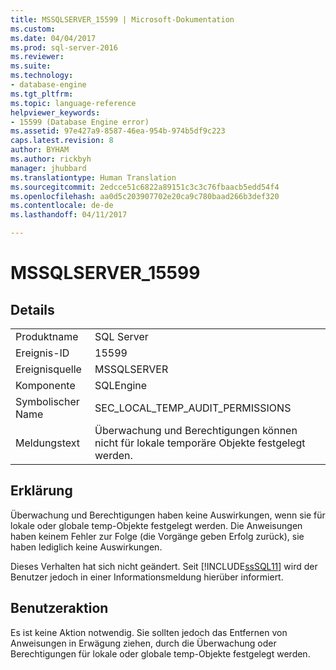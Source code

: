 ```yaml
---
title: MSSQLSERVER_15599 | Microsoft-Dokumentation
ms.custom: 
ms.date: 04/04/2017
ms.prod: sql-server-2016
ms.reviewer: 
ms.suite: 
ms.technology:
- database-engine
ms.tgt_pltfrm: 
ms.topic: language-reference
helpviewer_keywords:
- 15599 (Database Engine error)
ms.assetid: 97e427a9-8587-46ea-954b-974b5df9c223
caps.latest.revision: 8
author: BYHAM
ms.author: rickbyh
manager: jhubbard
ms.translationtype: Human Translation
ms.sourcegitcommit: 2edcce51c6822a89151c3c3c76fbaacb5edd54f4
ms.openlocfilehash: aa0d5c203907702e20ca9c780baad266b3def320
ms.contentlocale: de-de
ms.lasthandoff: 04/11/2017

---
```

# <a name="mssqlserver15599"></a>MSSQLSERVER_15599
  
## <a name="details"></a>Details  
  
|||  
|-|-|  
|Produktname|SQL Server|  
|Ereignis-ID|15599|  
|Ereignisquelle|MSSQLSERVER|  
|Komponente|SQLEngine|  
|Symbolischer Name|SEC_LOCAL_TEMP_AUDIT_PERMISSIONS|  
|Meldungstext|Überwachung und Berechtigungen können nicht für lokale temporäre Objekte festgelegt werden.|  
  
## <a name="explanation"></a>Erklärung  
Überwachung und Berechtigungen haben keine Auswirkungen, wenn sie für lokale oder globale temp-Objekte festgelegt werden. Die Anweisungen haben keinem Fehler zur Folge (die Vorgänge geben Erfolg zurück), sie haben lediglich keine Auswirkungen.  
  
Dieses Verhalten hat sich nicht geändert. Seit [!INCLUDE[ssSQL11](../../includes/sssql11-md.md)] wird der Benutzer jedoch in einer Informationsmeldung hierüber informiert.  
  
## <a name="user-action"></a>Benutzeraktion  
Es ist keine Aktion notwendig. Sie sollten jedoch das Entfernen von Anweisungen in Erwägung ziehen, durch die Überwachung oder Berechtigungen für lokale oder globale temp-Objekte festgelegt werden.  
  

